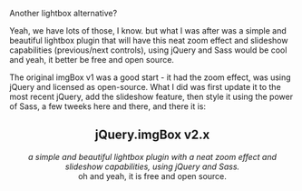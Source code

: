 Another lightbox alternative?

Yeah, we have lots of those, I know. but what I was after was a simple and beautiful lightbox plugin that will have this neat zoom effect and slideshow capabilities (previous/next controls), using jQuery and Sass would be cool and yeah, it better be free and open source.

The original imgBox v1 was a good start - it had the zoom effect, was using jQuery and licensed as open-source.
What I did was first update it to the most recent jQuery, add the slideshow feature, then style it using the power of Sass, a few tweeks here and there, and there it is:
<div align="center">
<h2>jQuery.imgBox v2.x</h2>
<em>a simple and beautiful lightbox plugin with a neat zoom effect and slideshow capabilities, using jQuery and Sass.</em><br>
</em>oh and yeah, it is free and open source.</em>
</div>
